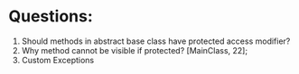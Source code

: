 # Questions:
1. Should methods in abstract base class have protected access modifier? 
2. Why method cannot be visible if protected? [MainClass, 22];
3. Custom Exceptions
